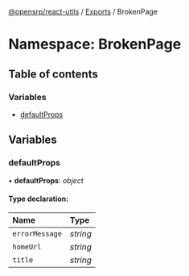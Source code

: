 [@opensrp/react-utils](../README.md) / [Exports](../modules.md) / BrokenPage

# Namespace: BrokenPage

## Table of contents

### Variables

- [defaultProps](brokenpage.md#defaultprops)

## Variables

### defaultProps

• **defaultProps**: _object_

#### Type declaration:

| Name           | Type     |
| :------------- | :------- |
| `errorMessage` | _string_ |
| `homeUrl`      | _string_ |
| `title`        | _string_ |
